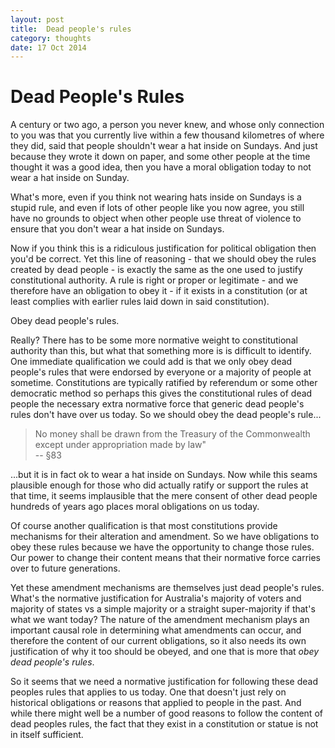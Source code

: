 ```yaml
---
layout: post
title:  Dead people's rules
category: thoughts
date: 17 Oct 2014
---
```


# Dead People's Rules

A century or two ago, a person you never knew, and whose only connection to you was that you currently live within a few thousand kilometres of where they did, said that people shouldn't wear a hat inside on Sundays.  And just because they wrote it down on paper, and some other people at the time thought it was a good idea, then you have a moral obligation today to not wear a hat inside on Sunday.  

What's more, even if you think not wearing hats inside on Sundays is a stupid rule, and even if lots of other people like you now agree, you still have no grounds to object when other people use threat of violence to ensure that you don't wear a hat inside on Sundays.

Now if you think this is a ridiculous justification for political obligation then you'd be correct.  Yet this line of reasoning - that we should obey the rules created by dead people - is exactly the same as the one used to justify constitutional authority.  A rule is right or proper or legitimate - and we therefore have an obligation to obey it - if it exists in a constitution (or at least complies with earlier rules laid down in said constitution).  

Obey dead people's rules.  

Really? There has to be some more normative weight to constitutional authority than this, but what that something more is is difficult to identify.  One immediate qualification we could add is that we only obey dead people's rules that were endorsed by everyone or a majority of people at sometime.  Constitutions are typically ratified by referendum or some other democratic method so perhaps this gives the constitutional rules of dead people the necessary extra normative force that generic dead people's rules don't have over us today.  So we should obey the dead people's rule...

> No money shall be drawn from the Treasury of the Commonwealth except under appropriation made by law"  
> -- §83 

...but it is in fact ok to wear a hat inside on Sundays.  Now while this seams plausible enough for those who did actually ratify or support the rules at that time, it seems implausible that the mere consent of other dead people hundreds of years ago places moral obligations on us today. 

Of course another qualification is that most constitutions provide mechanisms for their alteration and amendment.  So we have obligations to obey these rules because we have the opportunity to change those rules.  Our power to change their content means that their normative force carries over to future generations.  

Yet these amendment mechanisms are themselves just dead people's rules.  What's the normative justification for Australia's majority of voters and majority of states vs a simple majority or a straight super-majority if that's what we want today?  The nature of the amendment mechanism plays an important causal role in determining what amendments can occur, and therefore the content of our current obligations, so it also needs its own justification of why it too should be obeyed, and one that is more that _obey dead people's rules_.

So it seems that we need a normative justification for following these dead peoples rules that applies to us today. One that doesn't just rely on historical obligations or reasons that applied to people in the past.  And while there might well be a number of good reasons to follow the content of dead peoples rules, the fact that they exist in a constitution or statue is not in itself sufficient.